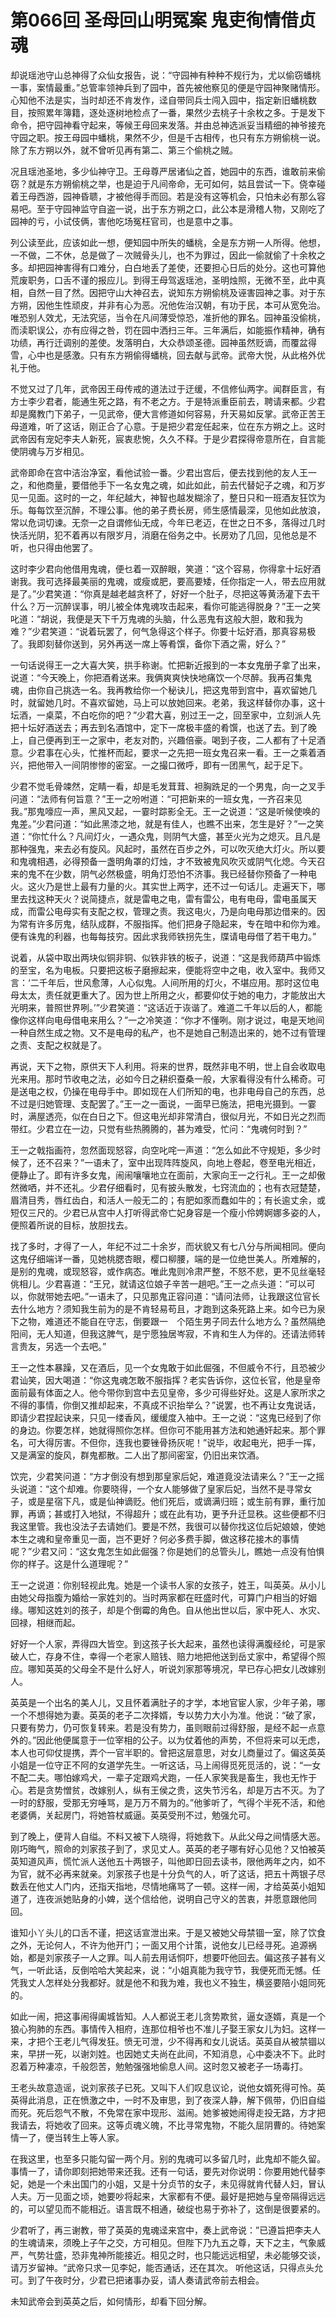 # 第066回 圣母回山明冤案 鬼吏徇情借贞魂

却说瑶池守山总神得了众仙女报告，说：“守园神有种种不规行为，尤以偷窃蟠桃一事，案情最重。”总管率领神兵到了园中，首先被他察见的便是守园神聚赌情形。心知他不法是实，当时却还不肯发作，迳自带同兵士闯入园中，指定新旧蟠桃数目，按照累年簿籍，逐处逐树地检点了一番，果然少去桃子十余枚之多。于是发下命令，把守园神看守起来，等候王母回来发落。并由总神选派妥当精细的神爷接充守园之职。按王母园中蟠桃，果然不少，但是千古相传，也只有东方朔偷桃一说。除了东方朔以外，就不曾听见再有第二、第三个偷桃之贼。

况且瑶池圣地，多少仙神守卫。王母尊严居诸仙之首，她园中的东西，谁敢前来偷窃？就是东方朔偷桃之举，也是迫于凡间帝命，无可如何，姑且尝试一下。侥幸碰着王母西游，园神昏聩，才被他得手而回。若是没有这等机会，只怕未必有那么容易吧。至于守园神监守自盗一说，出于东方朔之口，此公本是滑稽人物，又刚吃了园神的亏，小试伎俩，害他吃场冤枉官司，也是意中之事。

列公读至此，应该如此一想，便知园中所失的蟠桃，全是东方朔一人所得。他想，一不做，二不休，总是做了－次贼骨头儿，也不为罪过，因此一偷就偷了十余枚之多。却把园神害得有口难分，白白地丢了差使，还要担心日后的处分。这也可算他荒废职务，口舌不谨的报应儿。到得王母驾返瑶池，圣明烛照，无微不至，此中真相，自然一目了然。因把守山大神召去，说知东方朔偷桃及诬害园神之事。对于东方朔，因他生性顽皮，并非有心为恶。况他佐治汉朝，有功于民，本可从宽免治。唯恐别人效尤，无法究惩，当令在凡间薄受惊恐，准折他的罪名。园神虽没偷桃，而渎职误公，亦有应得之咎，罚在园中洒扫三年。三年满后，如能振作精神，确有功绩，再行迁调别的差使。发落明白，大众恭颂圣德。园神虽然贬谪，而覆盆得雪，心中也是感激。只有东方朔偷得蟠桃，回去献与武帝。武帝大悦，从此格外优礼于他。

不觉又过了几年，武帝因王母传戒的道法过于迂缓，不信修仙两字。闻群臣言，有方士李少君者，能通生死之路，有不老之方。于是特派重臣前去，聘请来都。少君却是魔教门下弟子，一见武帝，便大言修道如何容易，升天易如反掌。武帝正苦王母道难，听了这话，刚正合了心意。于是把少君宠任起来，位在东方朔之上。这时武帝因有宠妃李夫人新死，宸衷悲惋，久久不释。于是少君探得帝意所在，自言能使阴魂与万岁相见。

武帝即命在宫中洁治净室，看他试验一番。少君出宫后，便去找到他的友人王一之，和他商量，要借他手下一名女鬼之魂，如此如此，前去代替妃子之魂，和万岁见一见面。这时的一之，年纪越大，神智也越发糊涂了，整日只和一班酒友狂饮为乐。每每饮至沉醉，不理公事。他的弟子费长房，师生感情最深，见他如此放浪，常以危词切谏。无奈一之自谓修仙无成，今年已老迈，在世之日不多，落得过几时快活光阴，犯不着再以有限岁月，消磨在俗务之中。长房劝了几回，见他总是不听，也只得由他罢了。

这时李少君向他借用鬼魂，便乜着一双醉眼，笑道：“这个容易，你得拿十坛好酒谢我。我可选择最美丽的鬼魂，或瘦或肥，要高要矮，任你指定一人，带去应用就是了。”少君笑道：“你真是越老越贪杯了，好好一个肚子，尽把这等黄汤灌下去干什么？万一沉醉误事，明儿被全体鬼魂攻击起来，看你可能逃得脱身？”王一之笑叱道：“胡说，我便是天下千万鬼魂的头脑，什么恶鬼有这般大胆，敢和我为难？”少君笑道：“说着玩罢了，何气急得这个样子。你要十坛好酒，那真容易极了。我即刻替你送到，另外再送一席上等肴馔，备你下酒之需，好么？”

一句话说得王一之大喜大笑，拱手称谢。忙把新近报到的一本女鬼册子拿了出来，说道：“今天晚上，你把酒肴送来。我俩爽爽快快地痛饮一个尽醉。我再召集鬼魂，由你自己挑选一名。我再教给你一个秘诀儿，把这鬼带到宫中，喜欢留她几时，就留她几时。不喜欢留她，马上可以放她回来。老弟，我这样替你办事，这十坛酒，一桌菜，不白吃你的吧？”少君大喜，别过王一之，回至家中，立刻派人先把十坛好酒送去；再去到名酒馆中，定下一席极丰盛的肴馔，也送了去。到了晚上，自己便再到王一之家中，老友对酌，兴趣倍豪。喝到子夜，二人都有了十足酒意。少君事在心头，忙推杯而起，要求一之先把一班女鬼召来一看。王一之乘着酒兴，把他带入一间阴惨惨的密室。一之撮口微呼，即有一团黑气，起于足下。

少君不觉毛骨竦然，定睛一看，却是毛发茸茸、袒胸跣足的一个男鬼，向一之叉手问道：“法师有何旨意？”王一之吩咐道：“可把新来的一班女鬼，一齐召来见我。”那鬼嚎应一声，黑风又起，一霎时踪影全无。王一之说道：“这是听候使唤的鬼差。”少君问道：“如此黑漆之地，就是有佳人，也瞧不出来，怎生是好？”一之笑道：“你忙什么？凡间灯火，一遇众鬼，则阴气大盛，甚至火光为之熄灭。且凡是那种强鬼，来去必有旋风。风起时，虽然在百步之外，可以吹灭绝大灯火。所以要和鬼魂相遇，必得预备一盏明角罩的灯烛，才不致被鬼风吹灭或阴气化熄。今天召来的鬼不在少数，阴气必然极盛，明角灯恐怕不济事。我已经替你预备了一种电火。这火乃是世上最有力量的火。其实世上两字，还不过一句话儿。走遍天下，哪里去找这种天火？说简捷点，就是雷电之电，雷有雷公，电有电母，雷电虽属天成，而雷公电母实有支配之权，管理之责。我这电火，乃是向电母那边借来的。因为常有许多厉鬼，结队成群，不服指挥。他们把身子隐起来，专在暗中和你为难。便有诛鬼的利器，也每每技穷。因此求我师铁拐先生，牒请电母借了若干电力。”

说着，从袋中取出两块似铜非铜、似铁非铁的板子，说道：“这是我师葫芦中锻炼的至宝，名为电板。只要把这板子磨擦起来，便能将空中之电，收入室中。我师又言：‘二千年后，世风愈薄，人心似鬼。人间所用的灯火，不堪应用。那时这位电母太太，责任就更重大了。因为世上所用之火，都要仰仗于她的电力，才能放出大光明来，普照世界咧。’”少君笑道：“这话近于诙谐了。难道二千年以后的人，都能像你这样向电母借电来用么？”一之冷笑道：“你才不懂咧。刚才说过，电是天地间一种自然生成之物。又不是电母的私产，也不是她自己制造出来的，她不过有管理之责、支配之权就是了。

再说，天下之物，原供天下人利用。将来的世界，既然非电不明，世上自会收取电光来用。那时节收电之法，必如今日之耕织蚕桑一般，大家看得没有什么稀奇。可是送电之权，仍操在电母手中。即如现在人们所知的电，也非电母自己的东西，总不过是归她管理、支配罢了。”王一之一面说，一面早已施法，把电光摄到。一霎时，满屋透亮，似在白日之下。但这电光却非常清白，很似月光，不如日光之烈而带红。少君立在一边，只觉有些热腾腾的，甚为难受，忙问：“鬼魂何时到？”

王一之戟指画符，忽然面现怒容，向空叱咤一声道：“怎么如此不守规矩，多少时候了，还不召来？”一语未了，室中出现阵阵旋风，向地上卷起，卷至电光相近，便静止了。即有许多女鬼，闹闹嚷嚷地立在面前，大家向王一之行礼。王一之却傲然微哂，并不还礼。少君仔细看时，见有披头散发，七窍流血的；也有衣冠楚楚，眉清目秀，唇红齿白，和活人一般无二的；有肥如豕而蠢如牛的；有长逾丈余，或短仅三尺的。少君已从宫中人打听得武帝亡妃身容是一个瘦小伶娉婀娜多姿的人，便照着所说的目标，放胆找去。

找了多时，才得了一人，年纪不过二十余岁，而状貌又有七八分与所闻相同。便向这鬼仔细端详一番，见她桃腮杏眼，樱口柳腰，端的是一位绝世美人。所难解的，是别的鬼魂，或现怒容，或作病态。唯此鬼则冷肃严整，不怒不悲，更不见丝毫轻佻相儿。少君喜道：“王兄，就请这位娘子辛苦一趟吧。”王一之点头道：“可以可以，你就带她去吧。”一语未了，只见那鬼正容问道：“请问法师，让我跟这位官长去什么地方？须知我生前为的是不肯轻易苟且，才跑到这条死路上来。如今已为泉下之物，难道还不能自在守志，倒要跟一　个陌生男子同去什么地方么？虽然隔绝阳间，无人知道，但我这脾气，是宁愿独居岑寂，不肯和生人为伴的。还请法师转言贵友，另选一个去吧。”

王一之性本暴躁，又在酒后，见一个女鬼敢于如此倔强，不但威令不行，且恐被少君讪笑，因大喝道：“你这鬼魂怎敢不服指挥？老实告诉你，这位长官，他是皇帝面前最有体面之人。他今带你到宫中去见皇帝，多少可得些好处。这是人家所求之不得的事情，你倒又推却起来，不真成不识抬举么？”说罢，也不再让女鬼说话，即请少君捏起诀来，只见一缕香风，缓缓度入袖中。王一之说：“这鬼已经到了你的身边。你要怎样，她就得照你怎样。但你可不能用甚方法和她通奸起来。那个罪名，可大得厉害。不但你，连我也要锉骨扬灰呢！”说毕，收起电光，把手一挥，又是满室的旋风，群鬼都散。二人出了那间密室，仍旧出来饮酒。

饮完，少君笑问道：“方才倒没有想到那皇家后妃，难道竟没法请来么？”王一之摇头说道：“这个却难。你要晓得，一个女人能够做了皇家后妃，当然不是寻常女子，或是星宿下凡，或是仙神谪贬。他们死后，或谪满归班；或生前有罪，重行加罪，再谪；甚或打入地狱，不得超升；或在此有功，更予升迁显秩。这些便都不归我这里管。我也没法子去请她们。要是不然，我很可以替你找这位后妃娘娘，使她本生之魂和皇帝重见一面，岂不更好？何必多费手脚，做这移花接木的事情呢？”少君又问：“这女鬼怎生如此倔强？你是她们的总管头儿，瞧她一点没有怕惧你的样子。这是什么道理呢？”

王一之说道：你别轻视此鬼。她是一个读书人家的女孩子，姓王，叫英英。从小儿由她父母指腹为婚给一家姓刘的。当时两家都在旺盛时代，可算门户相当的好姻缘。哪知这姓刘的孩子，却是个倒霉的角色。自从他出世以后，家中死人、水灾、回禄，相继而起。

好好一个人家，弄得四大皆空。到这孩子长大起来，虽然也读得满腹经纶，可是家破人亡，存身不住，幸得一个老家人赔钱、赔力地把他送到岳丈家中，希望得个照应。哪知英英的父母全不是什么好人，听说刘家那等境况，早已存心把女儿改嫁别人。

英英是一个出名的美人儿，又且怀着满肚子的才学，本地官宦人家，少年子弟，哪一个不想得她为妻。英英的老子二次择婿，专以势力大小为准。他说：“破了家，只要有势力，仍可恢复转来。若是没有势力，虽则眼前过得舒服，是经不起一点意外的。”因此他便属意于一位宰相的公子。以为仗着他的声势，不但将来可以无虑，本人也可仰仗提携，弄个一官半职的。曾把这层意思，对女儿商量过了。偏这英英小姐是一位守正不阿的女道学先生。一听这话，马上闹得觅死觅活的，说：“一女不配二夫。哪怕嫁鸡犬，一辈子定跟鸡犬跑，一任人家笑我是畜生，我也无怍于心。若是贪势憎贫，改嫁别人，纵有王侯之贵，这失节污名，却是万古不灭。为了一时的舒服，受那无穷唾骂，是万万不屑为的。”他爹听了，气得个半死不活，和他老婆俩，关起房门，将她笞杖威逼。英英受刑不过，勉强允可。

到了晚上，便背人自缢。不料又被下人晓得，将她救下。从此父母之间情感大恶。刚巧晦气，照命的刘家孩子到了，求见丈人。英英的老子哪有好心见他？又怕被英英知道风声，慌忙派人送他五十两银子，叫他即日回去读书，限他两年之内，如不为官，就不必再来就亲。刘家孩子也是十分负气的人，听了这话，把五十两银子尽数丢在他丈人门内，还指天指地，尽情地痛骂了一顿。这样一闹，才给英英小姐知道了，连夜派她贴身的小婢，送个信给他，说明自己守义的苦衷，并愿意跟他同回。

谁知小丫头儿的口舌不谨，把这话宣泄出来。于是又被她父母禁锢一室，除了饮食之外，无论何人，不许为他开门；一面又用个计策，说他女儿已经寻死。追源祸始，都是刘家孩子一人之罪。叫人前去用话恫吓，想要吓他回去。偏这孩子甚有义气，一听此话，反倒哈哈大笑起来，说：“小姐真能为我守节，我便死而无憾。任凭我丈人怎样处分我都好。就是他不和我为难，我也义不独生，横竖要陪小姐同死的。

如此一闹，把这事闹得阖城皆知。人人都说王老儿贪势欺贫，逼女逐婿，真是一个狼心狗肺的东西。事情传入相府，连那位相爷也不准儿子娶王家女儿为妇。这样一来，才把个王老儿气得发狂。愤无可泄，少不得再和女儿说话。英英自从被禁锢以来，早拼一死，以谢刘姓。也因她丈夫尚在此间，不知消息，心中委决不下。此时忍着万种凄凉，千般怨苦，勉勉强强地偷息人间。这时忽又被老子一场毒打。

王老头故意造谣，说刘家孩子已死。又叫下人们叹息议论，说他女婿死得可怜。英英得此消息，正在愤激之中，一时不及审思，到了夜深人静，解下佩带，仍旧自缢而死。死后怨气不散，不免常在家中现形、滋闹。她爹被她闹得走投无路，方才把我请去，将她收了回来。这等贞魂义魄，不比寻常鬼物，不能久屈阴曹的。待她案情一了，便当转生上等人家。

在我这里，也至多只能勾留一两个月。别的鬼魂可以多留几时，此鬼却不能久留。事情一了，请你即刻把她带来还我。还有一句话，要先对你说明：你要用她代替李妃，她是一个未出国门的小姐，又是十分贞节的女子，未见得就肯代替人妇，冒认人夫。万一见面之顷，她要吵将起来，大家都有不便。最好是把她与皇帝隔得远远的，可以望见而不能相近。语言既不相通，破绽也易于弥补了，这倒是很要紧的。

少君听了，再三谢教，带了英英的鬼魂迳来宫中，奏上武帝说：”已遵旨把李夫人的生魂请来，须晚上子午之交，方可相见。但陛下乃九五之尊，天下之主，气象威严，气势壮盛，恐非鬼神所能接近。相见之时，也只能远远相望，未必能够交谈，请万岁留神。“武帝只求一见李妃，能否通话，还在其次。
听他这话，只得点头允可。到了午夜时分，少君已把诸事办妥，请人奏请武帝前去相会。

未知武帝会到英英之后，如何情形，却看下回分解。
